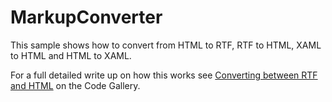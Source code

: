 # MarkupConverter
This sample shows how to convert from HTML to RTF, RTF to HTML, XAML to HTML and HTML to XAML.

For a full detailed write up on how this works see [Converting between RTF and HTML](http://code.msdn.microsoft.com/Converting-between-RTF-and-aaa02a6e) on the Code Gallery.
